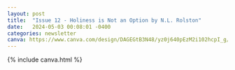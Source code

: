 ```yaml
---
layout: post
title:  "Issue 12 - Holiness is Not an Option by N.L. Rolston"
date:   2024-05-03 00:08:01 -0400
categories: newsletter
canva: https://www.canva.com/design/DAGEGtB3N48/yz0j640pEzM2i102hcpI_g/view
---
```

{% include canva.html %}
